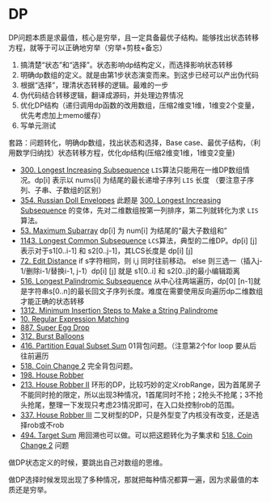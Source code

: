 # DP

DP问题本质是求最值，核心是穷举，且一定具备最优子结构。能够找出状态转移方程，就等于可以正确地穷举（穷举+剪枝+备忘）

1. 搞清楚“状态”和“选择”。状态影响dp结构定义，而选择影响状态转移
2. 明确dp数组的定义。就是由第1步状态演变而来。到这步已经可以产出伪代码
3. 根据“选择”，理清状态转移的逻辑。最难的一步
4. 伪代码结合转移逻辑，翻译成源码，并处理边界情况
5. 优化DP结构（递归调用dp函数的改用数组，压缩2维变1维，1维变2个变量，优先考虑加上memo缓存）
6. 写单元测试

套路：问题转化，明确dp数组，找出状态和选择，Base case、最优子结构，（利用数学归纳找）状态转移方程，优化dp结构(压缩2维变1维，1维变2变量)

- [300. Longest Increasing Subsequence](https://leetcode-cn.com/problems/longest-increasing-subsequence/) `LIS`算法只能用在一维DP数组情况。dp[i] 表示以 nums[i] 为结尾的最长递增子序列 `LIS` 长度 （要注意子序列、子串、子数组的区别）
- [354. Russian Doll Envelopes](https://leetcode-cn.com/problems/russian-doll-envelopes/) 此题是 [300. Longest Increasing Subsequence](https://leetcode-cn.com/problems/longest-increasing-subsequence/) 的变体，先对二维数组按第一列排序，第二列就转化为求 `LIS` 算法。
- [53. Maximum Subarray](https://leetcode-cn.com/problems/maximum-subarray/) dp[i] 为 num[i] 为结尾的“最大子数组和”
- [1143. Longest Common Subsequence](https://leetcode-cn.com/problems/longest-common-subsequence/) `LCS`算法，典型的二维DP。dp[i] [j] 表示对于s1[0..i-1] 和 s2[0..j-1]，其LCS长度是 dp[i] [j]
- [72. Edit Distance](https://leetcode-cn.com/problems/edit-distance/) if s字符相同，则 i,j 同时往前移动。 else 则三选一（插入j-1/删除i-1/替换i-1, j-1）dp[i] [j] 就是 s1[0..i] 和 s2[0..j]的最小编辑距离
- [516. Longest Palindromic Subsequence](https://leetcode-cn.com/problems/longest-palindromic-subsequence/) 从中心往两端遍历，dp[0] [n-1]就是字符串s[0..n]的最长回文子序列长度。难度在需要使用反向遍历dp二维数组才能正确的状态转移 
- [1312. Minimum Insertion Steps to Make a String Palindrome](https://leetcode-cn.com/problems/minimum-insertion-steps-to-make-a-string-palindrome/)
- [10. Regular Expression Matching](https://leetcode-cn.com/problems/regular-expression-matching/)
- [887. Super Egg Drop](https://leetcode-cn.com/problems/super-egg-drop/)
- [312. Burst Balloons](https://leetcode-cn.com/problems/burst-balloons/)
- [416. Partition Equal Subset Sum](https://leetcode-cn.com/problems/partition-equal-subset-sum/) 01背包问题。（注意第2个for loop 要从后往前遍历
- [518. Coin Change 2](https://leetcode-cn.com/problems/coin-change-2/) 完全背包问题。 
- [198. House Robber](https://leetcode-cn.com/problems/house-robber/) 
- [213. House Robber II](https://leetcode-cn.com/problems/house-robber-ii/) 环形的DP，比较巧妙的定义robRange，因为首尾房子不能同时抢的限定，所以出现3种情况，1首尾同时不抢；2抢头不抢尾；3不抢头抢尾，整理一下发现只考虑23情况即可，在入口处控制rob的范围。
- [337. House Robber III](https://leetcode-cn.com/problems/house-robber-iii/) 二叉树型的DP，只是外型变了内核没有改变，还是选择rob或不rob
- [494. Target Sum](https://leetcode-cn.com/problems/target-sum/) 用回溯也可以做。可以把这题转化为子集求和 [518. Coin Change 2](https://leetcode-cn.com/problems/coin-change-2/) 问题 



做DP状态定义的时候，要跳出自己对数组的思维。

做DP选择时候发现出现了多种情况，那就把每种情况都算一遍，因为求最值的本质还是穷举。